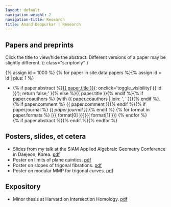 ```yaml
---
layout: default
navigation-weight: 2
navigation-title: Research
title: Anand Deopurkar | Research 
---
```


<script type="text/javascript">
<!--
function toggle_visibility(id) {
	var e = document.getElementById(id);
	if(e.style.display == 'block')
		e.style.display = 'none';
	else
		e.style.display = 'block';
	}
//-->
</script>

<noscript>
<style type="text/css">
.summary{
	display: none;
}
	
.scriptonly{
  display: none;
}
</style>
</noscript>
	

## Papers and preprints

Click the title to view/hide the abstract. Different versions of a paper may be slightly different.
{: class="scriptonly" }

{% assign id = 1000 %}
{% for paper in site.data.papers %}{% assign id = id | plus: 1 %}
* {% if paper.abstract %}[{{ paper.title }}](#){: onclick='toggle_visibility(\'{{ id }}\'); return false;' }{% else %}{{ paper.title }}{% endif %}{% if paper.coauthors %} (with {{ paper.coauthors | join: ', ' }}){% endif %}.  
{% if paper.comment %} {{ paper.comment }}{% endif %}{% if paper.journal %} *{{ paper.journal }}*.{% endif %} {% for format in paper.formats %} [{{ format[0] }}]({{ format[1] }}) {% endfor %}  
{% if paper.abstract %}<span id="{{ id }}" class="summary">{{ paper.abstract }}</span>{% endif %}{% endfor %}

## Posters, slides, et cetera

* Slides from my talk at the SIAM Applied Algebraic Geometry Conference in Daejeon, Korea. [pdf](papers/siam_talk.pdf)
* Poster on limits of plane quintics. [pdf](papers/quintics_poster.pdf)
* Poster on slopes of trigonal fibrations. [pdf](papers/slopes_poster.pdf)
* Poster on modular MMP for trigonal curves. [pdf](papers/trig_poster.pdf)

## Expository

* Minor thesis at Harvard on Intersection Homology. [pdf](papers/anandrd_minor_thesis.pdf)
